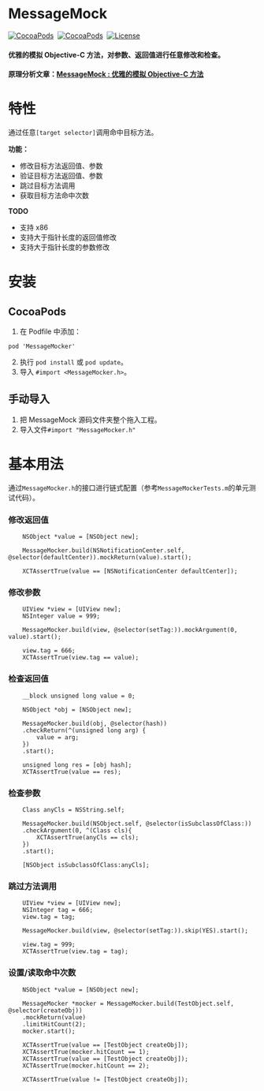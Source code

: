 
# MessageMock

[![CocoaPods](https://img.shields.io/cocoapods/v/MessageMock.svg)](https://cocoapods.org/pods/MessageMock)&nbsp;
[![CocoaPods](https://img.shields.io/cocoapods/p/MessageMock.svg)](https://github.com/indulgeIn/MessageMock)&nbsp;
[![License](https://img.shields.io/github/license/indulgeIn/MessageMock.svg)](https://github.com/indulgeIn/MessageMock)&nbsp;

#### 优雅的模拟 Objective-C 方法，对参数、返回值进行任意修改和检查。

#### 原理分析文章：[MessageMock : 优雅的模拟 Objective-C 方法](https://juejin.im/post/6856324772303273992)


# 特性

通过任意`[target selector]`调用命中目标方法。

**功能：**
- 修改目标方法返回值、参数
- 验证目标方法返回值、参数
- 跳过目标方法调用
- 获取目标方法命中次数

**TODO**
- 支持 x86
- 支持大于指针长度的返回值修改
- 支持大于指针长度的参数修改


# 安装

## CocoaPods

1. 在 Podfile 中添加：
```
pod 'MessageMocker'
```
2. 执行 `pod install` 或 `pod update`。
3. 导入 `#import <MessageMocker.h>`。

## 手动导入

1. 把 MessageMock 源码文件夹整个拖入工程。
2. 导入文件`#import "MessageMocker.h"`


# 基本用法

通过`MessageMocker.h`的接口进行链式配置（参考`MessageMockerTests.m`的单元测试代码）。

### 修改返回值

```
    NSObject *value = [NSObject new];
    
    MessageMocker.build(NSNotificationCenter.self, @selector(defaultCenter)).mockReturn(value).start();

    XCTAssertTrue(value == [NSNotificationCenter defaultCenter]);
```

### 修改参数
```
    UIView *view = [UIView new];
    NSInteger value = 999;
    
    MessageMocker.build(view, @selector(setTag:)).mockArgument(0, value).start();
    
    view.tag = 666;
    XCTAssertTrue(view.tag == value);
```

### 检查返回值

```
    __block unsigned long value = 0;
    
    NSObject *obj = [NSObject new];
    
    MessageMocker.build(obj, @selector(hash))
    .checkReturn(^(unsigned long arg) {
        value = arg;
    })
    .start();
    
    unsigned long res = [obj hash];
    XCTAssertTrue(value == res);
```

### 检查参数

```
    Class anyCls = NSString.self;
    
    MessageMocker.build(NSObject.self, @selector(isSubclassOfClass:))
    .checkArgument(0, ^(Class cls){
        XCTAssertTrue(anyCls == cls);
    })
    .start();
    
    [NSObject isSubclassOfClass:anyCls];
```

### 跳过方法调用

```
    UIView *view = [UIView new];
    NSInteger tag = 666;
    view.tag = tag;
    
    MessageMocker.build(view, @selector(setTag:)).skip(YES).start();
    
    view.tag = 999;
    XCTAssertTrue(view.tag = tag);
```

### 设置/读取命中次数

```
    NSObject *value = [NSObject new];
    
    MessageMocker *mocker = MessageMocker.build(TestObject.self, @selector(createObj))
    .mockReturn(value)
    .limitHitCount(2);
    mocker.start();
    
    XCTAssertTrue(value == [TestObject createObj]);
    XCTAssertTrue(mocker.hitCount == 1);
    XCTAssertTrue(value == [TestObject createObj]);
    XCTAssertTrue(mocker.hitCount == 2);
    
    XCTAssertTrue(value != [TestObject createObj]);
```
